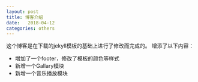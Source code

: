 ```yaml
---
layout: post
title: 博客介绍
date:   2018-04-12
categories: others
---
```


这个博客是在下载的jekyll模板的基础上进行了修改而完成的。
增添了以下内容：

- 增加了一个footer，修改了模板的颜色等样式
- 新增一个Gallary模块
- 新增一个音乐播放模块

